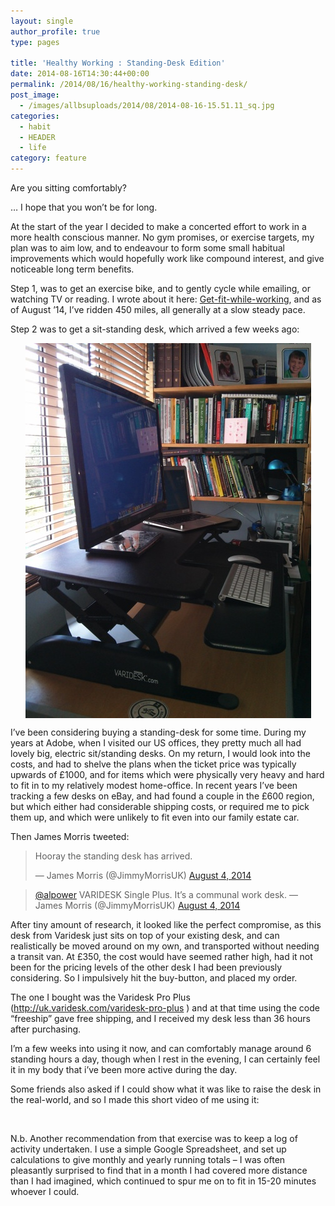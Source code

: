 ```yaml
---
layout: single
author_profile: true
type: pages

title: 'Healthy Working : Standing-Desk Edition'
date: 2014-08-16T14:30:44+00:00
permalink: /2014/08/16/healthy-working-standing-desk/
post_image:
  - /images/allbsuploads/2014/08/2014-08-16-15.51.11_sq.jpg
categories:
  - habit
  - HEADER
  - life
category: feature
---
```

Are you sitting comfortably?

&#8230; I hope that you won’t be for long.

At the start of the year I decided to make a concerted effort to work in a more health conscious manner. No gym promises, or exercise targets, my plan was to aim low, and to endeavour to form some small habitual improvements which would hopefully work like compound interest, and give noticeable long term benefits.

Step 1, was to get an exercise bike, and to gently cycle while emailing, or watching TV or reading. I wrote about it here: [Get-fit-while-working](http://allbs.co.uk/2014/01/05/healthy-working/), and as of August ’14, I’ve ridden 450 miles, all generally at a slow steady pace.

Step 2 was to get a sit-standing desk, which arrived a few weeks ago:

<img style="display: block; margin-left: auto; margin-right: auto;" title="2014-08-06 Varidesk.jpg" src="/images/allbsuploads/2014/08/2014-08-06-Varidesk.jpg" alt="2014 08 06 Varidesk" width="457" height="600" border="0" />

I’ve been considering buying a standing-desk for some time. During my years at Adobe, when I visited our US offices, they pretty much all had lovely big, electric sit/standing desks. On my return, I would look into the costs, and had to shelve the plans when the ticket price was typically upwards of £1000, and for items which were physically very heavy and hard to fit in to my relatively modest home-office. In recent years I’ve been tracking a few desks on eBay, and had found a couple in the £600 region, but which either had considerable shipping costs, or required me to pick them up, and which were unlikely to fit even into our family estate car.

Then James Morris tweeted:

<blockquote class="twitter-tweet" lang="en">
  <p>
    Hooray the standing desk has arrived.
  </p>

  <p>
    — James Morris (@JimmyMorrisUK) <a href="https://twitter.com/JimmyMorrisUK/statuses/496251398473125888">August 4, 2014</a>
  </p>
</blockquote>



<blockquote class="twitter-tweet" lang="en" data-conversation="none">
  <p>
    <a href="https://twitter.com/alpower">@alpower</a> VARIDESK Single Plus. It&#8217;s a communal work desk. — James Morris (@JimmyMorrisUK) <a href="https://twitter.com/JimmyMorrisUK/statuses/496266572127027202">August 4, 2014</a>
  </p>
</blockquote>



After tiny amount of research, it looked like the perfect compromise, as this desk from Varidesk just sits on top of your existing desk, and can realistically be moved around on my own, and transported without needing a transit van. At £350, the cost would have seemed rather high, had it not been for the pricing levels of the other desk I had been previously considering. So I impulsively hit the buy-button, and placed my order.

The one I bought was the Varidesk Pro Plus (<http://uk.varidesk.com/varidesk-pro-plus> ) and at that time using the code “freeship” gave free shipping, and I received my desk less than 36 hours after purchasing.

I’m a few weeks into using it now, and can comfortably manage around 6 standing hours a day, though when I rest in the evening, I can certainly feel it in my body that i’ve been more active during the day.

Some friends also asked if I could show what it was like to raise the desk in the real-world, and so I made this short video of me using it:



&nbsp;

N.b. Another recommendation from that exercise was to keep a log of activity undertaken. I use a simple Google Spreadsheet, and set up calculations to give monthly and yearly running totals &#8211; I was often pleasantly surprised to find that in a month I had covered more distance than I had imagined, which continued to spur me on to fit in 15-20 minutes whoever I could.
